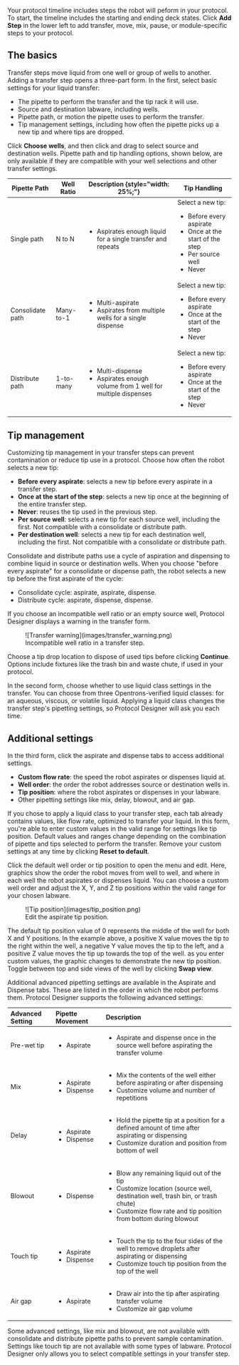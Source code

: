 
Your protocol timeline includes steps the robot will peform in your protocol. To start, the timeline includes the starting and ending deck states. Click **Add Step** in the lower left to add transfer, move, mix, pause, or module-specific steps to your protocol. 

## The basics

Transfer steps move liquid from one well or group of wells to another. Adding a transfer step opens a three-part form. In the first, select basic settings for your liquid transfer: 

* The pipette to perform the transfer and the tip rack it will use. 
* Source and destination labware, including wells. 
* Pipette path, or motion the pipette uses to perform the transfer. 
* Tip management settings, including how often the pipette picks up a new tip and where tips are dropped. 

Click **Choose wells**, and then click and drag to select source and destination wells. Pipette path and tip handling options, shown below, are only available if they are compatible with your well selections and other transfer settings. 

| **Pipette Path** | **Well Ratio** | **Description** {style="width: 25%;"}| **Tip Handling** |
| ---------------- | -------------- | --------------- | ---------------- |
| Single path | N to N | <ul><li>Aspirates enough liquid for a single transfer and repeats</li></ul> | Select a new tip: <ul><li>Before every aspirate</li><li>Once at the start of the step</li><li>Per source well</li><li>Never</li></ul> |
| Consolidate path | Many-to-1 | <ul><li>Multi-aspirate</li><li>Aspirates from multiple wells for a single dispense</li></ul> | Select a new tip: <ul><li>Before every aspirate</li><li>Once at the start of the step</li><li>Never</li></ul> |
| Distribute path | 1-to-many | <ul><li>Multi-dispense</li><li>Aspirates enough volume from 1 well for multiple dispenses</li></ul> | Select a new tip: <ul><li>Before every aspirate</li><li>Once at the start of the step</li><li>Never</li></ul> |

## Tip management

Customizing tip management in your transfer steps can prevent contamination or reduce tip use in a protocol. Choose how often the robot selects a new tip: 

* **Before every aspirate**: selects a new tip before every aspirate in a transfer step. 
* **Once at the start of the step**: selects a new tip once at the beginning of the entire transfer step. 
* **Never**: reuses the tip used in the previous step. 
* **Per source well**: selects a new tip for each source well, including the first. Not compatible with a consolidate or distribute path. 
* **Per destination well**: selects a new tip for each destination well, including the first. Not compatible with a consolidate or distribute path. 

Consolidate and distribute paths use a cycle of aspiration and dispensing to combine liquid in source or destination wells. When you choose "before every aspirate" for a consolidate or dispense path, the robot selects a new tip before the first aspirate of the cycle: 

* Consolidate cycle: aspirate, aspirate, dispense.
* Distribute cycle: aspirate, dispense, dispense. 

If you choose an incompatible well ratio or an empty source well, Protocol Designer displays a warning in the transfer form. 

<figure class="screenshot" markdown>
  ![Transfer warning](images/transfer_warning.png)
  <figcaption>Incompatible well ratio in a transfer step.</figcaption>
</figure>

Choose a tip drop location to dispose of used tips before clicking **Continue**. Options include fixtures like the trash bin and waste chute, if used in your protocol. 

In the second form, choose whether to use liquid class settings in the transfer. You can choose from three Opentrons-verified liquid classes: for an aqueous, viscous, or volatile liquid. Applying a liquid class changes the transfer step's pipetting settings, so Protocol Designer will ask you each time. 

## Additional settings

In the third form, click the aspirate and dispense tabs to access additional settings.

* **Custom flow rate**: the speed the robot aspirates or dispenses liquid at. 
* **Well order**: the order the robot addresses source or destination wells in. 
* **Tip position**: where the robot aspirates or dispenses in your labware. 
* Other pipetting settings like mix, delay, blowout, and air gap.  

If you chose to apply a liquid class to your transfer step, each tab already contains values, like flow rate, optimized to transfer your liquid. In this form, you're able to enter custom values in the valid range for settings like tip position. Default values and ranges change depending on the combination of pipette and tips selected to perform the transfer. Remove your custom settings at any time by clicking **Reset to default**. 

Click the default well order or tip position to open the menu and edit. Here, graphics show the order the robot moves from well to well, and where in each well the robot aspirates or dispenses liquid. You can choose a custom well order and adjust the X, Y, and Z tip positions within the valid range for your chosen labware. 

<figure class="screenshot" markdown>
  ![Tip position](images/tip_position.png)
  <figcaption>Edit the aspirate tip position.</figcaption>
</figure>

The default tip position value of 0 represents the middle of the well for both X and Y positions. In the example above, a positive X value moves the tip to the right within the well, a negative Y value moves the tip to the left, and a positive Z value moves the tip up towards the top of the well. as you enter custom values, the graphic changes to demonstrate the new tip position. Toggle between top and side views of the well by clicking **Swap view**.

Additional advanced pipetting settings are available in the Aspirate and Dispense tabs. These are listed in the order in which the robot performs them. Protocol Designer supports the following advanced settings: 

| **Advanced Setting** | **Pipette Movement** | **Description** |
| :------------------- | :------------------- | :-------------- |
| Pre-wet tip | <ul><li>Aspirate</li></ul> | <ul><li>Aspirate and dispense once in the source well before aspirating the transfer volume</li></ul> |
| Mix | <ul><li>Aspirate</li><li>Dispense</li></ul> | <ul><li>Mix the contents of the well either before aspirating or after dispensing</li><li>Customize volume and number of repetitions</li></ul> |
| Delay | <ul><li>Aspirate</li><li>Dispense</li></ul> | <ul><li>Hold the pipette tip at a position for a defined amount of time after aspirating or dispensing</li><li>Customize duration and position from bottom of well</li></ul> |
| Blowout | <ul><li>Dispense</li></ul> | <ul><li>Blow any remaining liquid out of the tip</li><li>Customize location (source well, destination well, trash bin, or trash chute)</li><li>Customize flow rate and tip position from bottom during blowout</li></ul> |
| Touch tip | <ul><li>Aspirate</li><li>Dispense</li></ul> | <ul><li>Touch the tip to the four sides of the well to remove droplets after aspirating or dispensing</li><li>Customize touch tip position from the top of the well</li></ul> |
| Air gap | <ul><li>Aspirate</li></ul> | <ul><li>Draw air into the tip after aspirating transfer volume</li><li>Customize air gap volume</li></ul> |

Some advanced settings, like mix and blowout, are not available with consolidate and distribute pipette paths to prevent sample contamination. Settings like touch tip are not available with some types of labware. Protocol Designer only allows you to select compatible settings in your transfer step. 
